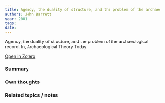 ```yaml
---
title: Agency, the duality of structure, and the problem of the archaeological record. In, Archaeological Theory Today
authors: John Barrett
year: 2001
tags: 
date: 
---
```


Agency, the duality of structure, and the problem of the archaeological record. In, Archaeological Theory Today

[Open in Zotero](zotero://select/items/@barrettAgencyDualityStructure2001)


### Summary

### Own thoughts

### Related topics / notes